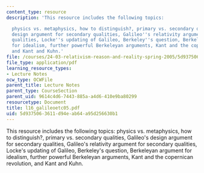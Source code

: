 ```yaml
---
content_type: resource
description: 'This resource includes the following topics:

  physics vs. metaphysics, how to distinguish?, primary vs. secondary qualities, Galileo''s
  design argument for secondary qualities, Galileo''s relativity argument for secondary
  qualities, Locke''s updating of Galileo, Berkeley''s question, Berkeleyan argument
  for idealism, further powerful Berkeleyan arguments, Kant and the copernican revolution,
  and Kant and Kuhn.'
file: /courses/24-03-relativism-reason-and-reality-spring-2005/5d9375063611d94eab64a95d256630b1_l16_galileoetc05.pdf
file_type: application/pdf
learning_resource_types:
- Lecture Notes
ocw_type: OCWFile
parent_title: Lecture Notes
parent_type: CourseSection
parent_uid: 9614c4d6-7443-885a-a4d6-410e9ba80299
resourcetype: Document
title: l16_galileoetc05.pdf
uid: 5d937506-3611-d94e-ab64-a95d256630b1
---
```

This resource includes the following topics:
physics vs. metaphysics, how to distinguish?, primary vs. secondary qualities, Galileo's design argument for secondary qualities, Galileo's relativity argument for secondary qualities, Locke's updating of Galileo, Berkeley's question, Berkeleyan argument for idealism, further powerful Berkeleyan arguments, Kant and the copernican revolution, and Kant and Kuhn.

